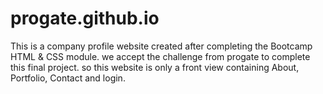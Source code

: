 # progate.github.io
This is a company profile website created after completing the Bootcamp HTML &amp; CSS module. we accept the challenge from progate to complete this final project.
so this website is only a front view containing About, Portfolio, Contact and login.
